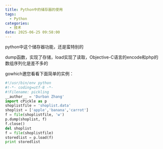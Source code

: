 ```yaml
---
title: Python中的储存器的使用
tags:
  - Python
categories:
  - 技术
date: 2025-06-25 09:58:00
---
```


python中这个储存器功能，还是蛮特别的

dump函数，实现了存储，load实现了读取，Objective-C语言的encode和php的数组序列化是差不多的

gowhich邀您看看下面简单的实例：

```python
#!/usr/bin/env python
#!-*- coding=utf-8 -*-
#!Filename: pickling
__author__ = 'Durban Zhang'
import cPickle as p
shoplistfile = 'shoplist.data'
shoplist = ['apple','banana','carrot']
f = file(shoplistfile, 'w')
p.dump(shoplist, f)
f.close()
del shoplist
f = file(shoplistfile)
storedlist = p.load(f)
print storedlist
```

